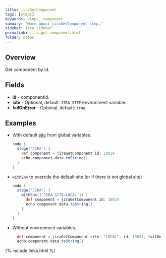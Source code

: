 ```yaml
---
title: jiraGetComponent
tags: [steps]
keywords: steps, component
summary: "More about jiraGetComponent step."
sidebar: jira_sidebar
permalink: jira_get_component.html
folder: steps
---
```


## Overview

Get component by id.

## Fields

* **id** - componentId.
* **site** - Optional, default: `JIRA_SITE` environment variable.
* **failOnError** - Optional. default: `true`.

## Examples

* With default [site](config#environment-variables) from global variables.

  ```groovy
  node {
    stage('JIRA') {
      def component = jiraGetComponent id: 10024
      echo component.data.toString()
    }
  }
  ```
* `withEnv` to override the default site (or if there is not global site)
  ```groovy
  node {
    stage('JIRA') {
      withEnv(['JIRA_SITE=LOCAL']) {
        def component = jiraGetComponent id: 10024
        echo component.data.toString()
      }
    }
  }
  ```
* Without environment variables.
  ```groovy
    def component = jiraGetComponent site: "LOCAL", id: 10024, failOnError: false
    echo component.data.toString()
  ```

{% include links.html %}
